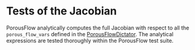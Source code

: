 # Tests of the Jacobian

PorousFlow analytically computes the full Jacobian with respect to all the `porous_flow_vars` defined in the [PorousFlowDictator](PorousFlowDictator.md).  The analytical expressions are tested thoroughly within the PorousFlow test suite.
